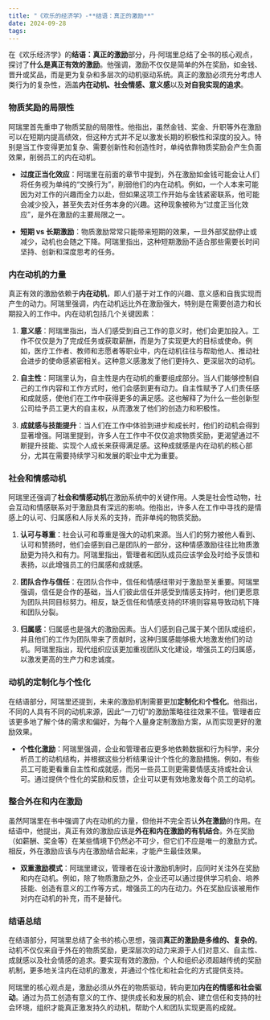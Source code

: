 ```yaml
---
title: "《欢乐的经济学》-**结语：真正的激励**"
date: 2024-09-28
tags: 
---
```

在《欢乐经济学》的**结语：真正的激励**部分，丹·阿瑞里总结了全书的核心观点，探讨了**什么是真正有效的激励**。他强调，激励不仅仅是简单的外在奖励，如金钱、晋升或奖品，而是更为复杂和多层次的动机驱动系统。真正的激励必须充分考虑人类行为的复杂性，涵盖**内在动机、社会情感、意义感**以及**对自我实现的追求**。

### 物质奖励的局限性

阿瑞里首先重申了物质奖励的局限性。他指出，虽然金钱、奖金、升职等外在激励可以在短期内提高绩效，但这种方式并不足以激发长期的积极性和深度的投入。特别是当工作变得更加复杂、需要创新性和创造性时，单纯依靠物质奖励会产生负面效果，削弱员工的内在动机。

- **过度正当化效应**：阿瑞里在前面的章节中提到，外在激励如金钱可能会让人们将任务视为单纯的“交换行为”，削弱他们的内在动机。例如，一个人本来可能因为对工作的兴趣而全力以赴，但如果这项工作开始与金钱紧密联系，他可能会减少投入，甚至失去对任务本身的兴趣。这种现象被称为“过度正当化效应”，是外在激励的主要局限之一。

- **短期 vs 长期激励**：物质激励常常只能带来短期的效果，一旦外部奖励停止或减少，动机也会随之下降。阿瑞里指出，这种短期激励不适合那些需要长时间坚持、创新和深度思考的任务。

### 内在动机的力量

真正有效的激励依赖于**内在动机**，即人们基于对工作的兴趣、意义感和自我实现而产生的动力。阿瑞里强调，内在动机远比外在激励强大，特别是在需要创造力和长期投入的工作中。内在动机包括几个关键因素：

1. **意义感**：阿瑞里指出，当人们感受到自己工作的意义时，他们会更加投入。工作不仅仅是为了完成任务或获取薪酬，而是为了实现更大的目标或使命。例如，医疗工作者、教师和志愿者等职业中，内在动机往往与帮助他人、推动社会进步的使命感紧密相关。这种意义感激发了他们更持久、更深层次的动机。

2. **自主性**：阿瑞里认为，自主性是内在动机的重要组成部分。当人们能够控制自己的工作内容和工作方式时，他们会感到更有动力。自主性赋予了人们责任感和成就感，使他们在工作中获得更多的满足感。这也解释了为什么一些创新型公司给予员工更大的自主权，从而激发了他们的创造力和积极性。

3. **成就感与技能提升**：当人们在工作中体验到进步和成长时，他们的动机会得到显著增强。阿瑞里提到，许多人在工作中不仅仅追求物质奖励，更渴望通过不断提升技能、实现个人成长来获得满足感。这种成就感是内在动机的核心部分，尤其在需要持续学习和发展的职业中尤为重要。

### 社会和情感动机

阿瑞里还强调了**社会和情感动机**在激励系统中的关键作用。人类是社会性动物，社会互动和情感联系对于激励具有深远的影响。他指出，许多人在工作中寻找的是情感上的认可、归属感和人际关系的支持，而非单纯的物质奖励。

1. **认可与尊重**：社会认可和尊重是强大的动机来源。当人们的努力被他人看到、认可和赞扬时，他们会感到自己是团队的一部分，这种情感激励往往比物质激励更为持久和有力。阿瑞里指出，管理者和团队成员应该学会及时给予反馈和表扬，以此增强员工的归属感和成就感。

2. **团队合作与信任**：在团队合作中，信任和情感纽带对于激励至关重要。阿瑞里强调，信任是合作的基础，当人们彼此信任并感受到情感支持时，他们更愿意为团队共同目标努力。相反，缺乏信任和情感支持的环境则容易导致动机下降和团队分裂。

3. **归属感**：归属感也是强大的激励因素。当人们感到自己属于某个团队或组织，并且他们的工作为团队带来了贡献时，这种归属感能够极大地激发他们的动机。阿瑞里指出，现代组织应该更加重视团队文化建设，增强员工的归属感，以激发更高的生产力和忠诚度。

### 动机的定制化与个性化

在结语部分，阿瑞里还提到，未来的激励机制需要更加**定制化**和**个性化**。他指出，不同的人具有不同的动机来源，因此“一刀切”的激励策略往往效果不佳。管理者应该更多地了解个体的需求和偏好，为每个人量身定制激励方案，从而实现更好的激励效果。

- **个性化激励**：阿瑞里强调，企业和管理者应更多地依赖数据和行为科学，来分析员工的动机结构，并根据这些分析结果设计个性化的激励措施。例如，有些员工可能更看重自主性和成就感，而另一些员工则更需要情感支持或社会认可。通过提供个性化的奖励和反馈，企业可以更有效地激发每个员工的动机。

### 整合外在和内在激励

虽然阿瑞里在书中强调了内在动机的力量，但他并不完全否认**外在激励**的作用。在结语中，他提出，真正有效的激励应该是**外在和内在激励的有机结合**。外在奖励（如薪酬、奖金等）在某些情境下仍然必不可少，但它们不应是唯一的激励方式。相反，外在激励应该与内在激励结合起来，才能产生最佳效果。

- **双重激励模式**：阿瑞里建议，管理者在设计激励机制时，应同时关注外在奖励和内在动机。例如，除了物质激励之外，企业还可以通过提供学习机会、培养技能、创造有意义的工作等方式，增强员工的内在动力。外在奖励应该被用作对内在动机的补充，而不是替代。

### 结语总结

在结语部分，阿瑞里总结了全书的核心思想，强调**真正的激励是多维的、复杂的**。动机不仅仅来自于外在的物质奖励，更深层次的动力来源于人们对意义、自主性、成就感以及社会情感的追求。要实现有效的激励，个人和组织必须超越传统的奖励机制，更多地关注内在动机的激发，并通过个性化和社会化的方式提供支持。

阿瑞里的核心观点是，激励必须从外在的物质驱动，转向更加**内在的情感和社会驱动**。通过为员工创造有意义的工作、提供成长和发展的机会、建立信任和支持的社会环境，组织才能真正激发持久的动机，帮助个人和团队实现更高的成就。
